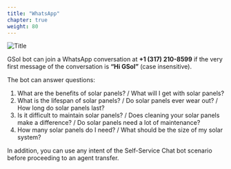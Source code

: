 ```yaml
---
title: "WhatsApp"
chapter: true
weight: 80
---
```


![Title](/images/Login.PNG)

GSol bot can join a WhatsApp conversation at  **+1 (317) 210-8599** if the very first message of the conversation is **“Hi GSol”** (case insensitive).

The bot can answer questions:

1. What are the benefits of solar panels? / What will I get with solar panels?
2. What is the lifespan of solar panels? / Do solar panels ever wear out? / How long do solar panels last?
3. Is it difficult to maintain solar panels? / Does cleaning your solar panels make a difference? / Do solar panels need a lot of maintenance?
4. How many solar panels do I need? / What should be the size of my solar system?


In addition, you can use any intent of the Self-Service Chat bot scenario before proceeding to an agent transfer.
